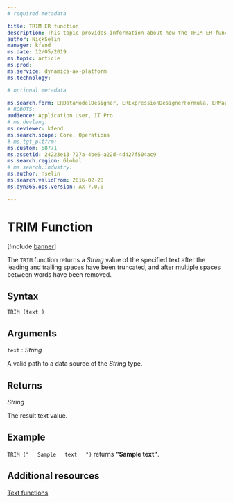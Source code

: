 ```yaml
---
# required metadata

title: TRIM ER function
description: This topic provides information about how the TRIM ER function is used.
author: NickSelin
manager: kfend
ms.date: 12/05/2019
ms.topic: article
ms.prod: 
ms.service: dynamics-ax-platform
ms.technology: 

# optional metadata

ms.search.form: ERDataModelDesigner, ERExpressionDesignerFormula, ERMappedFormatDesigner, ERModelMappingDesigner
# ROBOTS: 
audience: Application User, IT Pro
# ms.devlang: 
ms.reviewer: kfend
ms.search.scope: Core, Operations
# ms.tgt_pltfrm: 
ms.custom: 58771
ms.assetid: 24223e13-727a-4be6-a22d-4d427f504ac9
ms.search.region: Global
# ms.search.industry: 
ms.author: nselin
ms.search.validFrom: 2016-02-28
ms.dyn365.ops.version: AX 7.0.0

---
```


# <a name="TRIM">TRIM Function</a>

[!include [banner](../includes/banner.md)]

The `TRIM` function returns a *String* value of the specified text after the leading and trailing spaces have been truncated, and after multiple spaces between words have been removed.

## Syntax

```
TRIM (text )
```

## Arguments

`text` : *String*

A valid path to a data source of the *String* type.

## Returns

*String*

The result text value.

## Example

`TRIM ("`&nbsp;&nbsp;&nbsp;&nbsp;&nbsp;`Sample`&nbsp;&nbsp;&nbsp;&nbsp;&nbsp;`text`&nbsp;&nbsp;&nbsp;&nbsp;&nbsp;`")` returns **"Sample text"**.

## Additional resources

[Text functions](er-functions-category-text.md)

